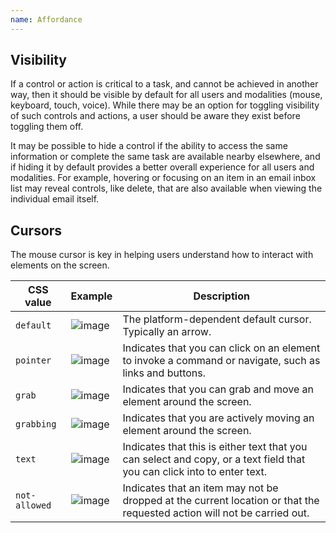 ```yaml
---
name: Affordance
---
```


## Visibility

If a control or action is critical to a task, and cannot be achieved in another way, then it should be visible by default for all users and modalities (mouse, keyboard, touch, voice). While there may be an option for toggling visibility of such controls and actions, a user should be aware they exist before toggling them off.

It may be possible to hide a control if the ability to access the same information or complete the same task are available nearby elsewhere, and if hiding it by default provides a better overall experience for all users and modalities. For example, hovering or focusing on an item in an email inbox list may reveal controls, like delete, that are also available when viewing the individual email itself.

## Cursors

The mouse cursor is key in helping users understand how to interact with elements on the screen.

| **CSS value** | **Example**                           | **Description**                                                                                                         |
| ------------- | ------------------------------------- | ----------------------------------------------------------------------------------------------------------------------- |
| `default`     | ![image](/img/cursors-default.svg)    | The platform-dependent default cursor. Typically an arrow.                                                              |
| `pointer`     | ![image](/img/cursors-pointer.svg)    | Indicates that you can click on an element to invoke a command or navigate, such as links and buttons.                  |
| `grab`        | ![image](/img/cursors-grab.svg)       | Indicates that you can grab and move an element around the screen.                                                      |
| `grabbing`    | ![image](/img/cursors-grabbing.svg)   | Indicates that you are actively moving an element around the screen.                                                    |
| `text`        | ![image](/img/cursors-text.svg)       | Indicates that this is either text that you can select and copy, or a text field that you can click into to enter text. |
| `not-allowed` | ![image](/img/cursors-notallowed.svg) | Indicates that an item may not be dropped at the current location or that the requested action will not be carried out. |
